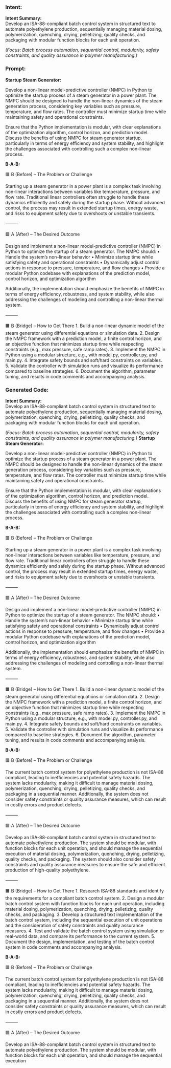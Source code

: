 ### Intent:
**Intent Summary:**  
Develop an ISA-88-compliant batch control system in structured text to automate polyethylene production, sequentially managing material dosing, polymerization, quenching, drying, pelletizing, quality checks, and packaging with modular function blocks for each unit operation.  

*(Focus: Batch process automation, sequential control, modularity, safety constraints, and quality assurance in polymer manufacturing.)*

### Prompt:
**Startup Steam Generator:**

Develop a non-linear model-predictive controller (NMPC) in Python to optimize the startup process of a steam generator in a power plant. The NMPC should be designed to handle the non-linear dynamics of the steam generation process, considering key variables such as pressure, temperature, and flow rates. The controller must minimize startup time while maintaining safety and operational constraints.

Ensure that the Python implementation is modular, with clear explanations of the optimization algorithm, control horizon, and prediction model. Discuss the benefits of using NMPC for steam generator startup, particularly in terms of energy efficiency and system stability, and highlight the challenges associated with controlling such a complex non-linear process.

**B-A-B:**

🟥 B (Before) – The Problem or Challenge

Starting up a steam generator in a power plant is a complex task involving non-linear interactions between variables like temperature, pressure, and flow rate. Traditional linear controllers often struggle to handle these dynamics efficiently and safely during the startup phase. Without advanced control, the process may result in extended startup times, energy waste, and risks to equipment safety due to overshoots or unstable transients.

⸻

🟩 A (After) – The Desired Outcome

Design and implement a non-linear model-predictive controller (NMPC) in Python to optimize the startup of a steam generator. The NMPC should:
	•	Handle the system’s non-linear behavior
	•	Minimize startup time while satisfying safety and operational constraints
	•	Dynamically adjust control actions in response to pressure, temperature, and flow changes
	•	Provide a modular Python codebase with explanations of the prediction model, control horizon, and optimization algorithm

Additionally, the implementation should emphasize the benefits of NMPC in terms of energy efficiency, robustness, and system stability, while also addressing the challenges of modeling and controlling a non-linear thermal system.

⸻

🟧 B (Bridge) – How to Get There
	1.	Build a non-linear dynamic model of the steam generator using differential equations or simulation data.
	2.	Design the NMPC framework with a prediction model, a finite control horizon, and an objective function that minimizes startup time while respecting constraints (e.g., max pressure, safe ramp rates).
	3.	Implement the NMPC in Python using a modular structure, e.g., with model.py, controller.py, and main.py.
	4.	Integrate safety bounds and soft/hard constraints on variables.
	5.	Validate the controller with simulation runs and visualize its performance compared to baseline strategies.
	6.	Document the algorithm, parameter tuning, and results in code comments and accompanying analysis.

### Generated Code:
**Intent Summary:**  
Develop an ISA-88-compliant batch control system in structured text to automate polyethylene production, sequentially managing material dosing, polymerization, quenching, drying, pelletizing, quality checks, and packaging with modular function blocks for each unit operation.  

*(Focus: Batch process automation, sequential control, modularity, safety constraints, and quality assurance in polymer manufacturing.)*
**Startup Steam Generator:**

Develop a non-linear model-predictive controller (NMPC) in Python to optimize the startup process of a steam generator in a power plant. The NMPC should be designed to handle the non-linear dynamics of the steam generation process, considering key variables such as pressure, temperature, and flow rates. The controller must minimize startup time while maintaining safety and operational constraints.

Ensure that the Python implementation is modular, with clear explanations of the optimization algorithm, control horizon, and prediction model. Discuss the benefits of using NMPC for steam generator startup, particularly in terms of energy efficiency and system stability, and highlight the challenges associated with controlling such a complex non-linear process.

**B-A-B:**

🟥 B (Before) – The Problem or Challenge

Starting up a steam generator in a power plant is a complex task involving non-linear interactions between variables like temperature, pressure, and flow rate. Traditional linear controllers often struggle to handle these dynamics efficiently and safely during the startup phase. Without advanced control, the process may result in extended startup times, energy waste, and risks to equipment safety due to overshoots or unstable transients.

⸻

🟩 A (After) – The Desired Outcome

Design and implement a non-linear model-predictive controller (NMPC) in Python to optimize the startup of a steam generator. The NMPC should:
	•	Handle the system’s non-linear behavior
	•	Minimize startup time while satisfying safety and operational constraints
	•	Dynamically adjust control actions in response to pressure, temperature, and flow changes
	•	Provide a modular Python codebase with explanations of the prediction model, control horizon, and optimization algorithm

Additionally, the implementation should emphasize the benefits of NMPC in terms of energy efficiency, robustness, and system stability, while also addressing the challenges of modeling and controlling a non-linear thermal system.

⸻

🟧 B (Bridge) – How to Get There
	1.	Build a non-linear dynamic model of the steam generator using differential equations or simulation data.
	2.	Design the NMPC framework with a prediction model, a finite control horizon, and an objective function that minimizes startup time while respecting constraints (e.g., max pressure, safe ramp rates).
	3.	Implement the NMPC in Python using a modular structure, e.g., with model.py, controller.py, and main.py.
	4.	Integrate safety bounds and soft/hard constraints on variables.
	5.	Validate the controller with simulation runs and visualize its performance compared to baseline strategies.
	6.	Document the algorithm, parameter tuning, and results in code comments and accompanying analysis.

**B-A-B:**

🟥 B (Before) – The Problem or Challenge

The current batch control system for polyethylene production is not ISA-88 compliant, leading to inefficiencies and potential safety hazards. The system lacks modularity, making it difficult to manage material dosing, polymerization, quenching, drying, pelletizing, quality checks, and packaging in a sequential manner. Additionally, the system does not consider safety constraints or quality assurance measures, which can result in costly errors and product defects.

⸻

🟩 A (After) – The Desired Outcome

Develop an ISA-88-compliant batch control system in structured text to automate polyethylene production. The system should be modular, with function blocks for each unit operation, and should manage the sequential execution of material dosing, polymerization, quenching, drying, pelletizing, quality checks, and packaging. The system should also consider safety constraints and quality assurance measures to ensure the safe and efficient production of high-quality polyethylene.

⸻

🟧 B (Bridge) – How to Get There
	1.	Research ISA-88 standards and identify the requirements for a compliant batch control system.
	2.	Design a modular batch control system with function blocks for each unit operation, including material dosing, polymerization, quenching, drying, pelletizing, quality checks, and packaging.
	3.	Develop a structured text implementation of the batch control system, including the sequential execution of unit operations and the consideration of safety constraints and quality assurance measures.
	4.	Test and validate the batch control system using simulation or real-world data, and compare its performance to the current system.
	5.	Document the design, implementation, and testing of the batch control system in code comments and accompanying analysis.

**B-A-B:**

🟥 B (Before) – The Problem or Challenge

The current batch control system for polyethylene production is not ISA-88 compliant, leading to inefficiencies and potential safety hazards. The system lacks modularity, making it difficult to manage material dosing, polymerization, quenching, drying, pelletizing, quality checks, and packaging in a sequential manner. Additionally, the system does not consider safety constraints or quality assurance measures, which can result in costly errors and product defects.

⸻

🟩 A (After) – The Desired Outcome

Develop an ISA-88-compliant batch control system in structured text to automate polyethylene production. The system should be modular, with function blocks for each unit operation, and should manage the sequential execution
